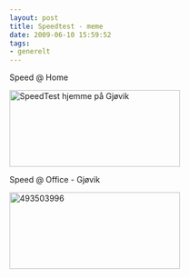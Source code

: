 ```yaml
---
layout: post
title: Speedtest - meme
date: 2009-06-10 15:59:52
tags: 
- generelt
---
```

Speed @ Home

<img class="aligncenter" title="SpeedTest hjemme på Gjøvik" src="http://pjatt.net/images/2009/06/492832134.png" alt="SpeedTest hjemme på Gjøvik" width="300" height="135" />

Speed @ Office - Gjøvik

<img class="aligncenter size-full wp-image-863" title="493503996" src="http://pjatt.net/images/2009/06/493503996.png" alt="493503996" width="300" height="135" />
